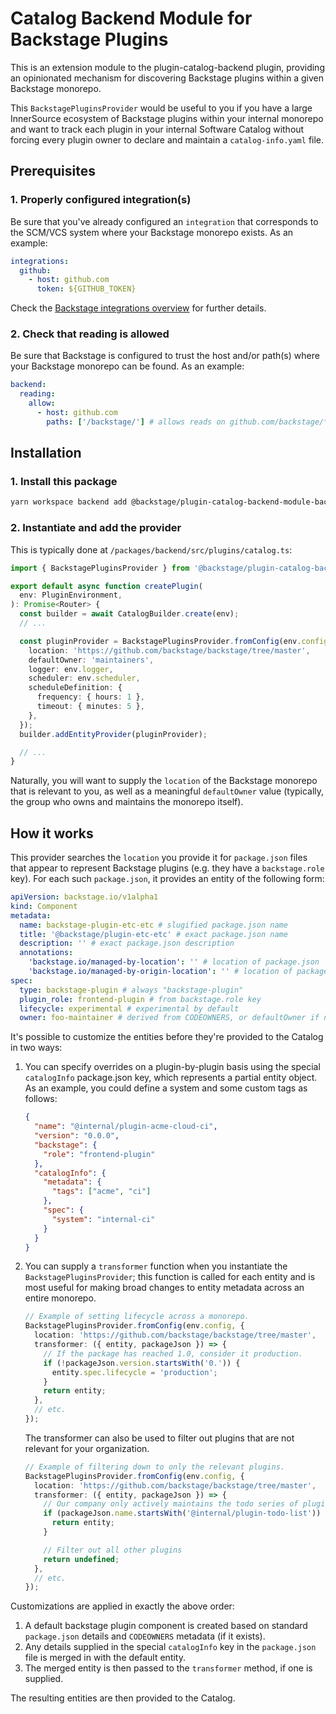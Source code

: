 # Catalog Backend Module for Backstage Plugins

This is an extension module to the plugin-catalog-backend plugin, providing an
opinionated mechanism for discovering Backstage plugins within a given
Backstage monorepo.

This `BackstagePluginsProvider` would be useful to you if you have a large
InnerSource ecosystem of Backstage plugins within your internal monorepo and
want to track each plugin in your internal Software Catalog without forcing
every plugin owner to declare and maintain a `catalog-info.yaml` file.

## Prerequisites

### 1. Properly configured integration(s)

Be sure that you've already configured an `integration` that corresponds to the
SCM/VCS system where your Backstage monorepo exists. As an example:

```yaml
integrations:
  github:
    - host: github.com
      token: ${GITHUB_TOKEN}
```

Check the [Backstage integrations overview](https://backstage.io/docs/integrations/)
for further details.

### 2. Check that reading is allowed

Be sure that Backstage is configured to trust the host and/or path(s) where
your Backstage monorepo can be found. As an example:

```yaml
backend:
  reading:
    allow:
      - host: github.com
        paths: ['/backstage/'] # allows reads on github.com/backstage/*
```

## Installation

### 1. Install this package

```sh
yarn workspace backend add @backstage/plugin-catalog-backend-module-backstage-plugins
```

### 2. Instantiate and add the provider

This is typically done at `/packages/backend/src/plugins/catalog.ts`:

```ts
import { BackstagePluginsProvider } from '@backstage/plugin-catalog-backend-module-backstage-plugins';

export default async function createPlugin(
  env: PluginEnvironment,
): Promise<Router> {
  const builder = await CatalogBuilder.create(env);
  // ...

  const pluginProvider = BackstagePluginsProvider.fromConfig(env.config, {
    location: 'https://github.com/backstage/backstage/tree/master',
    defaultOwner: 'maintainers',
    logger: env.logger,
    scheduler: env.scheduler,
    scheduleDefinition: {
      frequency: { hours: 1 },
      timeout: { minutes: 5 },
    },
  });
  builder.addEntityProvider(pluginProvider);

  // ...
}
```

Naturally, you will want to supply the `location` of the Backstage monorepo
that is relevant to you, as well as a meaningful `defaultOwner` value
(typically, the group who owns and maintains the monorepo itself).

## How it works

This provider searches the `location` you provide it for `package.json` files
that appear to represent Backstage plugins (e.g. they have a `backstage.role`
key). For each such `package.json`, it provides an entity of the following
form:

```yaml
apiVersion: backstage.io/v1alpha1
kind: Component
metadata:
  name: backstage-plugin-etc-etc # slugified package.json name
  title: '@backstage/plugin-etc-etc' # exact package.json name
  description: '' # exact package.json description
  annotations:
    'backstage.io/managed-by-location': '' # location of package.json
    'backstage.io/managed-by-origin-location': '' # location of package.json
spec:
  type: backstage-plugin # always "backstage-plugin"
  plugin_role: frontend-plugin # from backstage.role key
  lifecycle: experimental # experimental by default
  owner: foo-maintainer # derived from CODEOWNERS, or defaultOwner if none
```

It's possible to customize the entities before they're provided to the Catalog
in two ways:

1. You can specify overrides on a plugin-by-plugin basis using the special
   `catalogInfo` package.json key, which represents a partial entity object. As
   an example, you could define a system and some custom tags as follows:

   ```json
   {
     "name": "@internal/plugin-acme-cloud-ci",
     "version": "0.0.0",
     "backstage": {
       "role": "frontend-plugin"
     },
     "catalogInfo": {
       "metadata": {
         "tags": ["acme", "ci"]
       },
       "spec": {
         "system": "internal-ci"
       }
     }
   }
   ```

2. You can supply a `transformer` function when you instantiate the
   `BackstagePluginsProvider`; this function is called for each entity and
   is most useful for making broad changes to entity metadata across an
   entire monorepo.

   ```ts
   // Example of setting lifecycle across a monorepo.
   BackstagePluginsProvider.fromConfig(env.config, {
     location: 'https://github.com/backstage/backstage/tree/master',
     transformer: ({ entity, packageJson }) => {
       // If the package has reached 1.0, consider it production.
       if (!packageJson.version.startsWith('0.')) {
         entity.spec.lifecycle = 'production';
       }
       return entity;
     },
     // etc.
   });
   ```

   The transformer can also be used to filter out plugins that are not relevant
   for your organization.

   ```ts
   // Example of filtering down to only the relevant plugins.
   BackstagePluginsProvider.fromConfig(env.config, {
     location: 'https://github.com/backstage/backstage/tree/master',
     transformer: ({ entity, packageJson }) => {
       // Our company only actively maintains the todo series of plugins
       if (packageJson.name.startsWith('@internal/plugin-todo-list')) {
         return entity;
       }

       // Filter out all other plugins
       return undefined;
     },
     // etc.
   });
   ```

Customizations are applied in exactly the above order:

1. A default backstage plugin component is created based on standard
   `package.json` details and `CODEOWNERS` metadata (if it exists).
2. Any details supplied in the special `catalogInfo` key in the
   `package.json` file is merged in with the default entity.
3. The merged entity is then passed to the `transformer` method, if one is
   supplied.

The resulting entities are then provided to the Catalog.
